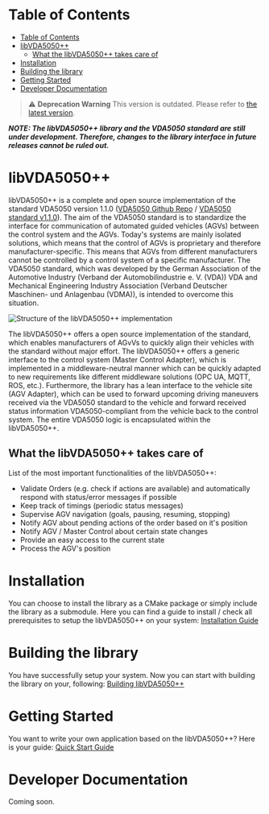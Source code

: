 # Table of Contents

- [Table of Contents](#table-of-contents)
- [libVDA5050++](#libvda5050)
  - [What the libVDA5050++ takes care of](#what-the-libvda5050-takes-care-of)
- [Installation](#installation)
- [Building the library](#building-the-library)
- [Getting Started](#getting-started)
- [Developer Documentation](#developer-documentation)

> :warning: **Deprecation Warning** This version is outdated. Please refer to [the latest version](https://git.openlogisticsfoundation.org/silicon-economy/libraries/vda5050/libvda5050pp).

***NOTE: The libVDA5050++ library and the VDA5050 standard are still under development. Therefore, changes to the library interface in future releases cannot be ruled out.***

# libVDA5050++

libVDA5050++ is a complete and open source implementation of the standard VDA5050 version 1.1.0 ([VDA5050 Github Repo](https://github.com/VDA5050/VDA5050) / [VDA5050 standard v1.1.0](https://github.com/VDA5050/VDA5050/tree/1.1.0)). The aim of the VDA5050 standard is to standardize the interface for communication of automated guided vehicles (AGVs) between the control system and the AGVs. Today's systems are mainly isolated solutions, which means that the control of AGVs is proprietary and therefore manufacturer-specific. This means that AGVs from different manufacturers cannot be controlled by a control system of a specific manufacturer. The VDA5050 standard, which was developed by the German Association of the Automotive Industry (Verband der Automobilindustrie e. V. (VDA)) VDA and Mechanical Engineering Industry Association (Verband Deutscher Maschinen- und Anlagenbau (VDMA)), is intended to overcome this situation. 

![Structure of the libVDA5050++ implementation](docs/resources/libVDA5050++_generic_small.png)

The libVDA5050++ offers a open source implementation of the standard, which enables manufacturers of AGvVs to quickly align their vehicles with the standard without major effort. The libVDA5050++ offers a generic interface to the control system (Master Control Adapter), which is implemented in a middleware-neutral manner which can be quickly adapted to new requirements like different middleware solutions (OPC UA, MQTT, ROS, etc.). Furthermore, the library has a lean interface to the vehicle site (AGV Adapter), which can be used to forward upcoming driving maneuvers received via the VDA5050 standard to the vehicle and forward received status information VDA5050-compliant from the vehicle back to the control system. The entire VDA5050 logic is encapsulated within the libVDA5050++.

## What the libVDA5050++ takes care of

List of the most important functionalities of the libVDA5050++:

- Validate Orders (e.g. check if actions are available) and automatically respond with status/error messages if possible
- Keep track of timings (periodic status messages)
- Supervise AGV navigation (goals, pausing, resuming, stopping)
- Notify AGV about pending actions of the order based on it's position
- Notify AGV / Master Control about certain state changes
- Provide an easy access to the current state
- Process the AGV's position

# Installation

You can choose to install the library as a CMake package or simply
include the library as a submodule.
Here you can find a guide to install / check all prerequisites to setup the libVDA5050++ on your system: [Installation Guide](docs/install.md) 

# Building the library

You have successfully setup your system. Now you can start with building the library on your, following:  [Building libVDA5050++](docs/build.md)
# Getting Started

You want to write your own application based on the libVDA5050++? Here is your guide: [Quick Start Guide](docs/quickstart.md) 

# Developer Documentation 

Coming soon.
